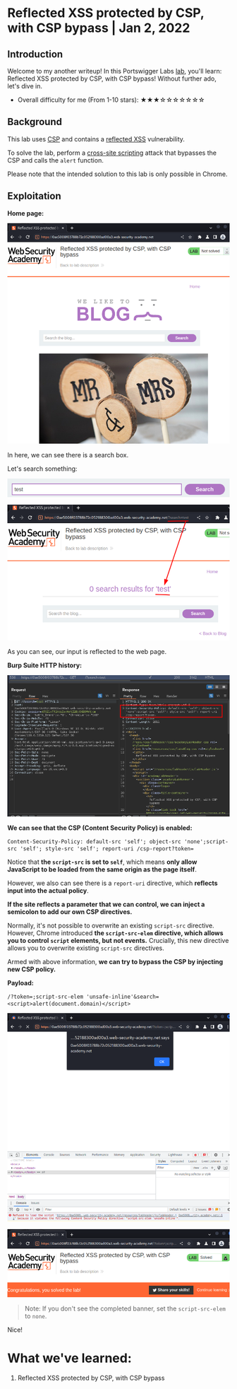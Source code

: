 # Reflected XSS protected by CSP, with CSP bypass | Jan 2, 2022

## Introduction

Welcome to my another writeup! In this Portswigger Labs [lab](https://portswigger.net/web-security/cross-site-scripting/content-security-policy/lab-csp-bypass), you'll learn: Reflected XSS protected by CSP, with CSP bypass! Without further ado, let's dive in.

- Overall difficulty for me (From 1-10 stars): ★★★☆☆☆☆☆☆☆

## Background

This lab uses [CSP](https://portswigger.net/web-security/cross-site-scripting/content-security-policy) and contains a [reflected XSS](https://portswigger.net/web-security/cross-site-scripting/reflected) vulnerability.

To solve the lab, perform a [cross-site scripting](https://portswigger.net/web-security/cross-site-scripting) attack that bypasses the CSP and calls the `alert` function.

Please note that the intended solution to this lab is only possible in Chrome.

## Exploitation

**Home page:**

![](https://raw.githubusercontent.com/siunam321/CTF-Writeups/main/Portswigger-Labs/Cross-Site-Scripting/XSS-30/images/Pasted%20image%2020230102020418.png)

In here, we can see there is a search box.

Let's search something:

![](https://raw.githubusercontent.com/siunam321/CTF-Writeups/main/Portswigger-Labs/Cross-Site-Scripting/XSS-30/images/Pasted%20image%2020230102020449.png)

![](https://raw.githubusercontent.com/siunam321/CTF-Writeups/main/Portswigger-Labs/Cross-Site-Scripting/XSS-30/images/Pasted%20image%2020230102020504.png)

As you can see, our input is reflected to the web page.

**Burp Suite HTTP history:**

![](https://raw.githubusercontent.com/siunam321/CTF-Writeups/main/Portswigger-Labs/Cross-Site-Scripting/XSS-30/images/Pasted%20image%2020230102020545.png)

**We can see that the CSP (Content Security Policy) is enabled:**
```
Content-Security-Policy: default-src 'self'; object-src 'none';script-src 'self'; style-src 'self'; report-uri /csp-report?token=
```

Notice that **the `script-src` is set to `self`**, which means **only allow JavaScript to be loaded from the same origin as the page itself**.

However, we also can see there is a `report-uri` directive, which **reflects input into the actual policy**.

**If the site reflects a parameter that we can control, we can inject a semicolon to add our own CSP directives.**

Normally, it's not possible to overwrite an existing `script-src` directive. However, Chrome introduced **the `script-src-elem` directive, which allows you to control `script` elements, but not events.** Crucially, this new directive allows you to overwrite existing `script-src` directives.

Armed with above information, **we can try to bypass the CSP by injecting new CSP policy.**

**Payload:**
```
/?token=;script-src-elem 'unsafe-inline'&search=<script>alert(document.domain)</script>
```

![](https://raw.githubusercontent.com/siunam321/CTF-Writeups/main/Portswigger-Labs/Cross-Site-Scripting/XSS-30/images/Pasted%20image%2020230102022207.png)

![](https://raw.githubusercontent.com/siunam321/CTF-Writeups/main/Portswigger-Labs/Cross-Site-Scripting/XSS-30/images/Pasted%20image%2020230102022231.png)

> Note: If you don't see the completed banner, set the `script-src-elem` to `none`.

Nice!

# What we've learned:

1. Reflected XSS protected by CSP, with CSP bypass